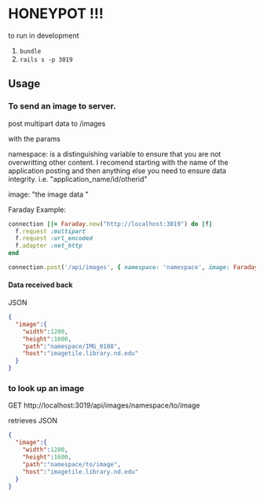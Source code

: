 # HONEYPOT !!!

to run in development

1. `bundle`
2. `rails s -p 3019`

## Usage

### To send an image to server.

post multipart data to /images

with the params

namespace:  is a distinguishing variable to ensure that you are not overwritting other content.  I recomend starting with the name of the application posting and then anything else you need to ensure data integrity.  i.e. "application_name/id/otherid"

image: "the image data "

Faraday Example:
```ruby
connection ||= Faraday.new("http://localhost:3019") do |f|
  f.request :multipart
  f.request :url_encoded
  f.adapter :net_http
end

connection.post('/api/images', { namespace: 'namespace', image: Faraday::UploadIO.new(path_to_image, icontent_type) })
```

#### Data received back

JSON
```JSON
{
  "image":{
    "width":1200,
    "height":1600,
    "path":"namespace/IMG_0108",
    "host":"imagetile.library.nd.edu"
  }
}
```

### to look up an image

GET http://localhost:3019/api/images/namespace/to/image


retrieves
JSON
```JSON
{
  "image":{
    "width":1200,
    "height":1600,
    "path":"namespace/to/image",
    "host":"imagetile.library.nd.edu"
  }
}
```
